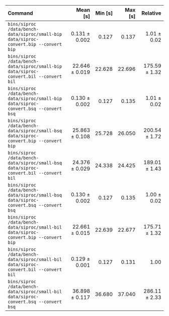 | Command | Mean [s] | Min [s] | Max [s] | Relative |
|:---|---:|---:|---:|---:|
| `bins/siproc /data/bench-data/siproc/small-bip data/siproc-convert.bip --convert bip` | 0.131 ± 0.002 | 0.127 | 0.137 | 1.01 ± 0.02 |
| `bins/siproc /data/bench-data/siproc/small-bip data/siproc-convert.bil --convert bil` | 22.646 ± 0.019 | 22.628 | 22.696 | 175.59 ± 1.32 |
| `bins/siproc /data/bench-data/siproc/small-bip data/siproc-convert.bsq --convert bsq` | 0.130 ± 0.002 | 0.127 | 0.135 | 1.01 ± 0.02 |
| `bins/siproc /data/bench-data/siproc/small-bsq data/siproc-convert.bip --convert bip` | 25.863 ± 0.108 | 25.728 | 26.050 | 200.54 ± 1.72 |
| `bins/siproc /data/bench-data/siproc/small-bsq data/siproc-convert.bil --convert bil` | 24.376 ± 0.029 | 24.338 | 24.425 | 189.01 ± 1.43 |
| `bins/siproc /data/bench-data/siproc/small-bsq data/siproc-convert.bsq --convert bsq` | 0.130 ± 0.002 | 0.127 | 0.135 | 1.00 ± 0.02 |
| `bins/siproc /data/bench-data/siproc/small-bil data/siproc-convert.bip --convert bip` | 22.661 ± 0.015 | 22.639 | 22.677 | 175.71 ± 1.32 |
| `bins/siproc /data/bench-data/siproc/small-bil data/siproc-convert.bil --convert bil` | 0.129 ± 0.001 | 0.127 | 0.131 | 1.00 |
| `bins/siproc /data/bench-data/siproc/small-bil data/siproc-convert.bsq --convert bsq` | 36.898 ± 0.117 | 36.680 | 37.040 | 286.11 ± 2.33 |
